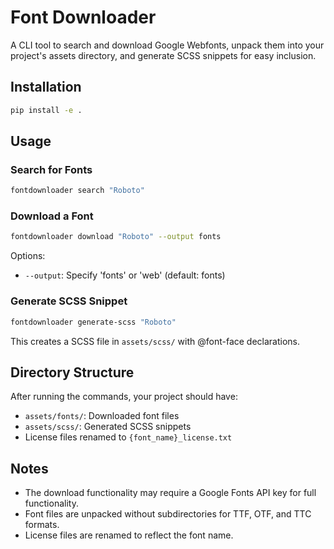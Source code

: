 # Font Downloader

A CLI tool to search and download Google Webfonts, unpack them into your project's assets directory, and generate SCSS snippets for easy inclusion.

## Installation

```bash
pip install -e .
```

## Usage

### Search for Fonts

```bash
fontdownloader search "Roboto"
```

### Download a Font

```bash
fontdownloader download "Roboto" --output fonts
```

Options:
- `--output`: Specify 'fonts' or 'web' (default: fonts)

### Generate SCSS Snippet

```bash
fontdownloader generate-scss "Roboto"
```

This creates a SCSS file in `assets/scss/` with @font-face declarations.

## Directory Structure

After running the commands, your project should have:
- `assets/fonts/`: Downloaded font files
- `assets/scss/`: Generated SCSS snippets
- License files renamed to `{font_name}_license.txt`

## Notes

- The download functionality may require a Google Fonts API key for full functionality.
- Font files are unpacked without subdirectories for TTF, OTF, and TTC formats.
- License files are renamed to reflect the font name.
